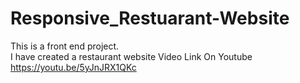 # Responsive_Restuarant-Website
This is a front end project. <br>     I have created a restaurant website 
            Video Link On Youtube https://youtu.be/5yJnJRX1QKc
